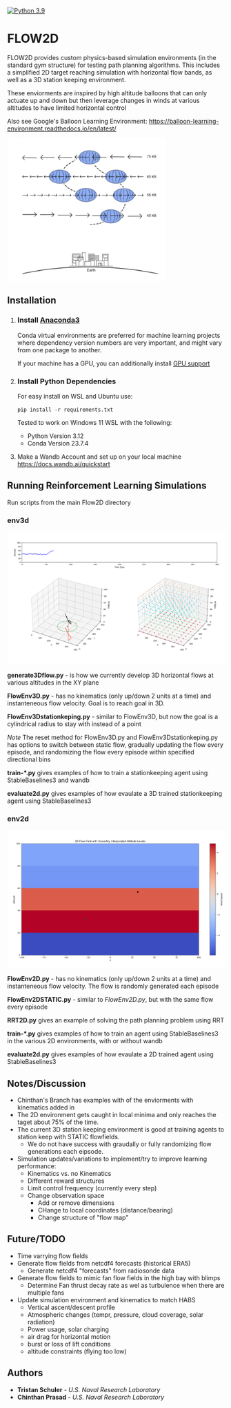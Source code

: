 [![Python 3.9](https://img.shields.io/badge/python-3.12-blue.svg)](https://www.python.org/downloads/release/python-390/)

# FLOW2D

FLOW2D provides custom physics-based simulation environments (in the standard gym structure) for testing path planning algorithms. 
This includes a simplified 2D target reaching simulation with horizontal flow bands, as well as a 3D station keeping environment.  

These enviorments are inspired by high altitude balloons that can only actuate up and down but then leverage changes in winds at various altitudes to
have limited horizontal control

Also see Google's Balloon Learning Environment: https://balloon-learning-environment.readthedocs.io/en/latest/

![alt text](img/station-keeping.png)

## Installation

1. ### Install [Anaconda3](https://www.anaconda.com/download)
    Conda virtual environments are preferred for machine learning projects where dependency version numbers are very important, and might vary from one package to another.

    If your machine has a GPU, you can additionally install [GPU support](https://www.anaconda.com/blog/getting-started-with-gpu-computing-in-anaconda)

2. ### Install Python Dependencies
    For easy install on WSL and Ubuntu use:
    ```
    pip install -r requirements.txt
    ```
    
    Tested to work on Windows 11 WSL with the following:
    * Python Version 3.12
    * Conda Version 23.7.4
   
3. Make a Wandb Account and set up on your local machine 
   https://docs.wandb.ai/quickstart
    

## Running Reinforcement Learning Simulations

Run scripts from the main Flow2D directory

### env3d
   ![alt text](img/3D-stationkeeping.png)

   **generate3Dflow.py** - is how we currently develop 3D horizontal flows at various altitudes in the XY plane

   **FlowEnv3D.py** -  has no kinematics (only up/down 2 units at a time) and instanteneous flow velocity. Goal is to reach goal in 3D.

   **FlowEnv3Dstationkeping.py** - similar to FlowEnv3D, but now the goal is a cylindrical radius to stay with instead of a point

   *Note* The reset method for FlowEnv3D.py and FlowEnv3Dstationkeping.py has options to switch between static flow, gradually updating the flow every episode, and randomizing the flow every episode within specified directional bins

   **train-\*.py** gives examples of how to train a stationkeeping agent using StableBaselines3 and wandb

   **evaluate2d.py** gives examples of how evaulate a 3D trained stationkeeping agent using StableBaselines3 
### env2d
   ![alt text](img/2D-Flow.png)
   
   **FlowEnv2D.py** - has no kinematics (only up/down 2 units at a time) and instanteneous flow velocity. The flow is randomly generated each episode
   
   **FlowEnv2DSTATIC.py** - similar to *FlowEnv2D.py*, but with the same flow every episode
   
   **RRT2D.py** gives an example of solving the path planning problem using RRT
   
   **train-\*.py** gives examples of how to train an agent using StableBaselines3 in the various 2D environments, with or without wandb

   **evaluate2d.py** gives examples of how evaulate a 2D trained agent using StableBaselines3 

## Notes/Discussion
   * Chinthan's Branch has examples with of the enviorments with kinematics added in
   * The 2D environment gets caught in local minima and only reaches the taget about 75% of the time. 
   * The current 3D station keeping environment is good at training agents to station keep with STATIC flowfields.  
      * We do not have success with graudally or fully randomizing flow generations each eipsode.
   * Simulation updates/variations to implement/try to improve learning performance:
      * Kinematics vs. no Kinematics
      * Different reward structures
      * Limit control frequency  (currently every step)
      * Change observation space
        * Add or remove dimensions
        * CHange to local coordinates (distance/bearing)
        * Change structure of "flow map"
    
## Future/TODO
   * Time varrying flow fields
   * Generate flow fields from netcdf4 forecasts (historical ERA5)
        * Generate netcdf4 "forecasts" from radiosonde data
   * Generate flow fields to mimic fan flow fields in the high bay with blimps
        * Determine Fan thrust decay rate as wel as turbulence when there are multiple fans 
   * Update simulation environment and kinematics to match HABS
        * Vertical ascent/descent profile
        * Atmospheric changes (tempr, pressure, cloud coverage, solar radiation)  
        * Power usage, solar charging 
        * air drag for horizontal motion
        * burst or loss of lift conditions
        * altitude constraints (flying too low)

## Authors
* **Tristan Schuler** - *U.S. Naval Research Laboratory*
* **Chinthan Prasad** - *U.S. Naval Research Laboratory*